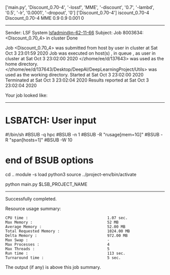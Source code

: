 ['main.py', 'Discount_0.70-4', '-lossf', 'MME', '-discount', '0.7', '-lambd', '0.5', '-lr', '0.0001', '-dropout', '0']
['Discount_0.70-4']
iscount_0.70-4
Discount_0.70-4 MME 0.9 0.9 0.001 0

------------------------------------------------------------
Sender: LSF System <lsfadmin@n-62-11-66>
Subject: Job 8003634: <Discount_0.70_4> in cluster <dcc> Done

Job <Discount_0.70_4> was submitted from host <n-62-30-5> by user <s183905> in cluster <dcc> at Sat Oct  3 23:01:59 2020
Job was executed on host(s) <n-62-11-66>, in queue <hpc>, as user <s183905> in cluster <dcc> at Sat Oct  3 23:02:00 2020
</zhome/ee/d/137643> was used as the home directory.
</zhome/ee/d/137643/Desktop/DeepAI/DeepLearningProject/Utils> was used as the working directory.
Started at Sat Oct  3 23:02:00 2020
Terminated at Sat Oct  3 23:02:04 2020
Results reported at Sat Oct  3 23:02:04 2020

Your job looked like:

------------------------------------------------------------
# LSBATCH: User input
#!/bin/sh
#BSUB -q hpc
#BSUB -n 1
#BSUB -R "rusage[mem=1G]"
#BSUB -R "span[hosts=1]"
#BSUB -W 10
# end of BSUB options
cd ..
module -s load python3
source ../project-env/bin/activate

python main.py $LSB_PROJECT_NAME


------------------------------------------------------------

Successfully completed.

Resource usage summary:

    CPU time :                                   1.07 sec.
    Max Memory :                                 52 MB
    Average Memory :                             52.00 MB
    Total Requested Memory :                     1024.00 MB
    Delta Memory :                               972.00 MB
    Max Swap :                                   -
    Max Processes :                              4
    Max Threads :                                5
    Run time :                                   113 sec.
    Turnaround time :                            5 sec.

The output (if any) is above this job summary.

